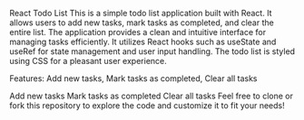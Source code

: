 React Todo List
This is a simple todo list application built with React. It allows users to add new tasks, mark tasks as completed, and clear the entire list. The application provides a clean and intuitive interface for managing tasks efficiently. It utilizes React hooks such as useState and useRef for state management and user input handling. The todo list is styled using CSS for a pleasant user experience.

Features:  Add new tasks,
Mark tasks as completed,
Clear all tasks

Add new tasks
Mark tasks as completed
Clear all tasks
Feel free to clone or fork this repository to explore the code and customize it to fit your needs!
